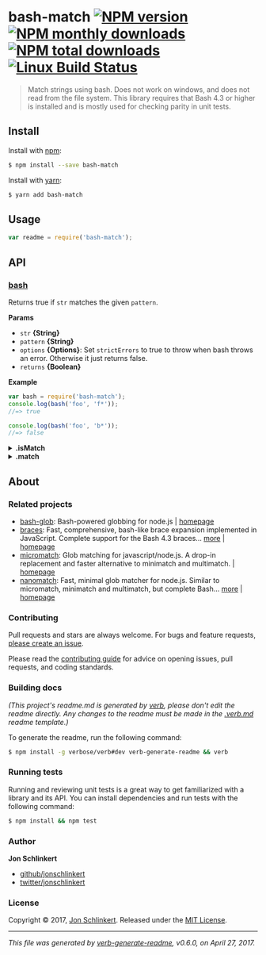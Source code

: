 # bash-match [![NPM version](https://img.shields.io/npm/v/bash-match.svg?style=flat)](https://www.npmjs.com/package/bash-match) [![NPM monthly downloads](https://img.shields.io/npm/dm/bash-match.svg?style=flat)](https://npmjs.org/package/bash-match)  [![NPM total downloads](https://img.shields.io/npm/dt/bash-match.svg?style=flat)](https://npmjs.org/package/bash-match) [![Linux Build Status](https://img.shields.io/travis/jonschlinkert/bash-match.svg?style=flat&label=Travis)](https://travis-ci.org/jonschlinkert/bash-match)

> Match strings using bash. Does not work on windows, and does not read from the file system. This library requires that Bash 4.3 or higher is installed and is mostly used for checking parity in unit tests.

## Install

Install with [npm](https://www.npmjs.com/):

```sh
$ npm install --save bash-match
```

Install with [yarn](https://yarnpkg.com):

```sh
$ yarn add bash-match
```

## Usage

```js
var readme = require('bash-match');
```

## API

### [bash](index.js#L30)

Returns true if `str` matches the given `pattern`.

**Params**

* `str` **{String}**
* `pattern` **{String}**
* `options` **{Options}**: Set `strictErrors` to true to throw when bash throws an error. Otherwise it just returns false.
* `returns` **{Boolean}**

**Example**

```js
var bash = require('bash-match');
console.log(bash('foo', 'f*'));
//=> true

console.log(bash('foo', 'b*'));
//=> false
```

<details>
<summary><strong>.isMatch</strong></summary>

### [.isMatch](index.js#L74)

Returns true if `str` matches the given `pattern`. Alias for the [main export](#bash).

**Params**

* `str` **{String}**
* `pattern` **{String}**
* `options` **{Options}**: Set `strictErrors` to true to throw when bash throws an error. Otherwise it just returns false.
* `returns` **{Boolean}**

**Example**

```js
var bash = require('bash-match');
console.log(bash.isMatch('foo', 'f*'));
//=> true

console.log(bash.isMatch('foo', 'b*'));
//=> false
```

</details>

<details>
<summary><strong>.match</strong></summary>

### [.match](index.js#L95)

Takes a `list` of strings and a glob `pattern`, and returns an array of strings that match the pattern.

**Params**

* `array` **{Array}**: List of strings to match
* `pattern` **{String}**: Glob pattern
* `options` **{Options}**: Set `strictErrors` to true to throw when bash throws an error. Otherwise it just returns false.
* `returns` **{Boolean}**

**Example**

```js
var bash = require('bash-match');
console.log(bash.match(['foo', 'bar'], 'b*'));
//=> ['bar']
```

</details>

## About

### Related projects

* [bash-glob](https://www.npmjs.com/package/bash-glob): Bash-powered globbing for node.js | [homepage](https://github.com/jonschlinkert/bash-glob "Bash-powered globbing for node.js")
* [braces](https://www.npmjs.com/package/braces): Fast, comprehensive, bash-like brace expansion implemented in JavaScript. Complete support for the Bash 4.3 braces… [more](https://github.com/micromatch/braces) | [homepage](https://github.com/micromatch/braces "Fast, comprehensive, bash-like brace expansion implemented in JavaScript. Complete support for the Bash 4.3 braces specification, without sacrificing speed.")
* [micromatch](https://www.npmjs.com/package/micromatch): Glob matching for javascript/node.js. A drop-in replacement and faster alternative to minimatch and multimatch. | [homepage](https://github.com/jonschlinkert/micromatch "Glob matching for javascript/node.js. A drop-in replacement and faster alternative to minimatch and multimatch.")
* [nanomatch](https://www.npmjs.com/package/nanomatch): Fast, minimal glob matcher for node.js. Similar to micromatch, minimatch and multimatch, but complete Bash… [more](https://github.com/jonschlinkert/nanomatch) | [homepage](https://github.com/jonschlinkert/nanomatch "Fast, minimal glob matcher for node.js. Similar to micromatch, minimatch and multimatch, but complete Bash 4.3 wildcard support only (no support for exglobs, posix brackets or braces)")

### Contributing

Pull requests and stars are always welcome. For bugs and feature requests, [please create an issue](../../issues/new).

Please read the [contributing guide](.github/contributing.md) for advice on opening issues, pull requests, and coding standards.

### Building docs

_(This project's readme.md is generated by [verb](https://github.com/verbose/verb-generate-readme), please don't edit the readme directly. Any changes to the readme must be made in the [.verb.md](.verb.md) readme template.)_

To generate the readme, run the following command:

```sh
$ npm install -g verbose/verb#dev verb-generate-readme && verb
```

### Running tests

Running and reviewing unit tests is a great way to get familiarized with a library and its API. You can install dependencies and run tests with the following command:

```sh
$ npm install && npm test
```

### Author

**Jon Schlinkert**

* [github/jonschlinkert](https://github.com/jonschlinkert)
* [twitter/jonschlinkert](https://twitter.com/jonschlinkert)

### License

Copyright © 2017, [Jon Schlinkert](https://github.com/jonschlinkert).
Released under the [MIT License](LICENSE).

***

_This file was generated by [verb-generate-readme](https://github.com/verbose/verb-generate-readme), v0.6.0, on April 27, 2017._